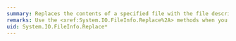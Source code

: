 ```yaml
---
summary: Replaces the contents of a specified file with the file described by the current <xref href="System.IO.FileInfo"></xref> object, deleting the original file, and creating a backup of the replaced file.
remarks: Use the <xref:System.IO.FileInfo.Replace%2A> methods when you need to quickly replace a file with the contents of the file described by the current <xref:System.IO.FileInfo> object.
uid: System.IO.FileInfo.Replace*
---
```

